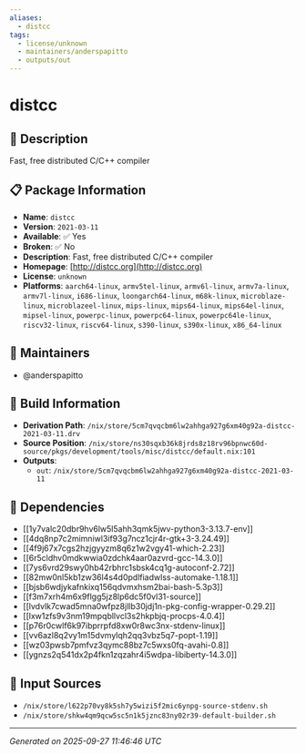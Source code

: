 ```yaml
---
aliases:
  - distcc
tags:
  - license/unknown
  - maintainers/anderspapitto
  - outputs/out
---
```


# distcc

## 📝 Description

Fast, free distributed C/C++ compiler

## 📋 Package Information

- **Name**: `distcc`
- **Version**: `2021-03-11`
- **Available**: ✅ Yes
- **Broken**: ✅ No
- **Description**: Fast, free distributed C/C++ compiler
- **Homepage**: [http://distcc.org](http://distcc.org)
- **License**: `unknown`
- **Platforms**: `aarch64-linux`, `armv5tel-linux`, `armv6l-linux`, `armv7a-linux`, `armv7l-linux`, `i686-linux`, `loongarch64-linux`, `m68k-linux`, `microblaze-linux`, `microblazeel-linux`, `mips-linux`, `mips64-linux`, `mips64el-linux`, `mipsel-linux`, `powerpc-linux`, `powerpc64-linux`, `powerpc64le-linux`, `riscv32-linux`, `riscv64-linux`, `s390-linux`, `s390x-linux`, `x86_64-linux`
## 👥 Maintainers

- @anderspapitto


## 🔧 Build Information

- **Derivation Path**: `/nix/store/5cm7qvqcbm6lw2ahhga927g6xm40g92a-distcc-2021-03-11.drv`
- **Source Position**: `/nix/store/ns30sqxb36k8jrds8z18rv96bpnwc60d-source/pkgs/development/tools/misc/distcc/default.nix:101`
- **Outputs**:
  - `out`:  `/nix/store/5cm7qvqcbm6lw2ahhga927g6xm40g92a-distcc-2021-03-11`

## 🔗 Dependencies

- [[1y7valc20dbr9hv6lw5l5ahh3qmk5jwv-python3-3.13.7-env]]
- [[4dq8np7c2mimniwl3if93g7ncz1cjr4r-gtk+3-3.24.49]]
- [[4f9j67x7cgs2hzjgyyzm8q6z1w2vgy41-which-2.23]]
- [[6r5cldhv0mdkwwia0zdchk4aar0azvrd-gcc-14.3.0]]
- [[7ys6vrd29swy0hb42rbhrc1sbsk4cq1g-autoconf-2.72]]
- [[82mw0nl5kb1zw36l4s4d0pdlfiadwlss-automake-1.18.1]]
- [[bjsb6wdjykafnkixq156qdvmxhsm2bai-bash-5.3p3]]
- [[f3m7xrh4m6x9flgg5jz8lp6dc5f0vl31-source]]
- [[lvdvlk7cwad5mna0wfpz8jllb30jdj1n-pkg-config-wrapper-0.29.2]]
- [[lxw1zfs9v3nm19mpqbllvcl3s2hkpbjq-procps-4.0.4]]
- [[p76r0cwlf6k97ibprrpfd8xw0r8wc3nx-stdenv-linux]]
- [[vv6azl8q2vy1m15dvmylqh2qq3vbz5q7-popt-1.19]]
- [[wz03pwsb7pmfvz3qymc88bz7c5wxs0fq-avahi-0.8]]
- [[ygnzs2q541dx2p4fkn1zqzahr4i5wdpa-libiberty-14.3.0]]

## 📁 Input Sources

- `/nix/store/l622p70vy8k5sh7y5wizi5f2mic6ynpg-source-stdenv.sh`
- `/nix/store/shkw4qm9qcw5sc5n1k5jznc83ny02r39-default-builder.sh`

---
*Generated on 2025-09-27 11:46:46 UTC*
